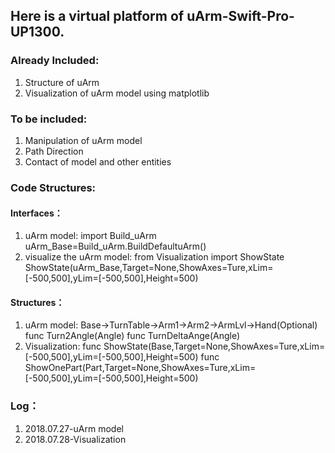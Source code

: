 ## Here is a virtual platform of uArm-Swift-Pro-UP1300.
### Already Included:
1. Structure of uArm
2. Visualization of uArm model using matplotlib

### To be included:
1. Manipulation of uArm model
2. Path Direction
3. Contact of model and other entities

### Code Structures:
#### Interfaces：
1. uArm model:
    import Build_uArm
    uArm_Base=Build_uArm.BuildDefaultuArm()
2. visualize the uArm model:
    from Visualization import ShowState
    ShowState(uArm_Base,Target=None,ShowAxes=Ture,xLim=[-500,500],yLim=[-500,500],Height=500)
#### Structures：
1. uArm model:
    Base->TurnTable->Arm1->Arm2->ArmLvl->Hand(Optional)
    func Turn2Angle(Angle)
    func TurnDeltaAnge(Angle) 
2. Visualization:
    func ShowState(Base,Target=None,ShowAxes=Ture,xLim=[-500,500],yLim=[-500,500],Height=500)
    func ShowOnePart(Part,Target=None,ShowAxes=Ture,xLim=[-500,500],yLim=[-500,500],Height=500)
### Log：
1. 2018.07.27-uArm model
2. 2018.07.28-Visualization
